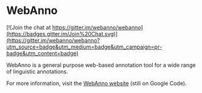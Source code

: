 # WebAnno

[![Join the chat at https://gitter.im/webanno/webanno](https://badges.gitter.im/Join%20Chat.svg)](https://gitter.im/webanno/webanno?utm_source=badge&utm_medium=badge&utm_campaign=pr-badge&utm_content=badge)

WebAnno is a general purpose web-based annotation tool for a wide range of linguistic annotations.

For more information, visit the [WebAnno website](https://code.google.com/p/webanno/)
(still on Google Code).